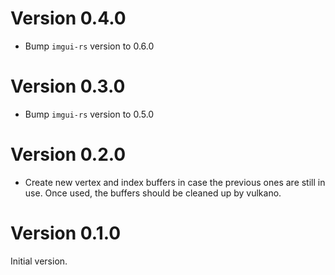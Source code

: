 # Version 0.4.0

* Bump `imgui-rs` version to 0.6.0

# Version 0.3.0

* Bump `imgui-rs` version to 0.5.0

# Version 0.2.0

* Create new vertex and index buffers in case the previous ones are still in use. Once used, the buffers should be cleaned up by vulkano.

# Version 0.1.0

Initial version.